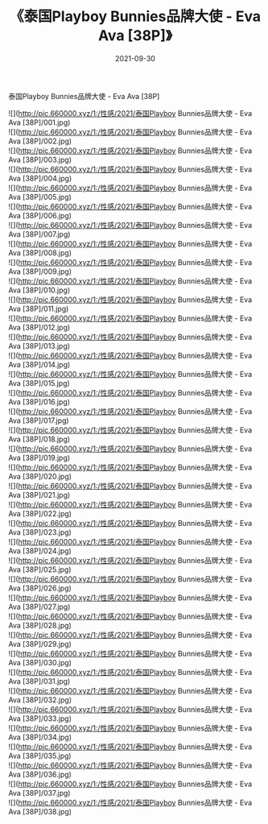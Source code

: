 ﻿---
layout: post
title:  《泰国Playboy Bunnies品牌大使 - Eva Ava [38P]》
date:   2021-09-30
img: http://pic.660000.xyz/1:/性感/2021/泰国Playboy Bunnies品牌大使 - Eva Ava [38P]/000.jpg
categories: [美女, 清纯, 唯美]
---

泰国Playboy Bunnies品牌大使 - Eva Ava [38P]

  ![](http://pic.660000.xyz/1:/性感/2021/泰国Playboy Bunnies品牌大使 - Eva Ava [38P]/001.jpg) <br> ![](http://pic.660000.xyz/1:/性感/2021/泰国Playboy Bunnies品牌大使 - Eva Ava [38P]/002.jpg) <br> ![](http://pic.660000.xyz/1:/性感/2021/泰国Playboy Bunnies品牌大使 - Eva Ava [38P]/003.jpg) <br> ![](http://pic.660000.xyz/1:/性感/2021/泰国Playboy Bunnies品牌大使 - Eva Ava [38P]/004.jpg) <br> ![](http://pic.660000.xyz/1:/性感/2021/泰国Playboy Bunnies品牌大使 - Eva Ava [38P]/005.jpg) <br> ![](http://pic.660000.xyz/1:/性感/2021/泰国Playboy Bunnies品牌大使 - Eva Ava [38P]/006.jpg) <br> ![](http://pic.660000.xyz/1:/性感/2021/泰国Playboy Bunnies品牌大使 - Eva Ava [38P]/007.jpg) <br> ![](http://pic.660000.xyz/1:/性感/2021/泰国Playboy Bunnies品牌大使 - Eva Ava [38P]/008.jpg) <br> ![](http://pic.660000.xyz/1:/性感/2021/泰国Playboy Bunnies品牌大使 - Eva Ava [38P]/009.jpg) <br> ![](http://pic.660000.xyz/1:/性感/2021/泰国Playboy Bunnies品牌大使 - Eva Ava [38P]/010.jpg) <br> ![](http://pic.660000.xyz/1:/性感/2021/泰国Playboy Bunnies品牌大使 - Eva Ava [38P]/011.jpg) <br> ![](http://pic.660000.xyz/1:/性感/2021/泰国Playboy Bunnies品牌大使 - Eva Ava [38P]/012.jpg) <br> ![](http://pic.660000.xyz/1:/性感/2021/泰国Playboy Bunnies品牌大使 - Eva Ava [38P]/013.jpg) <br> ![](http://pic.660000.xyz/1:/性感/2021/泰国Playboy Bunnies品牌大使 - Eva Ava [38P]/014.jpg) <br> ![](http://pic.660000.xyz/1:/性感/2021/泰国Playboy Bunnies品牌大使 - Eva Ava [38P]/015.jpg) <br> ![](http://pic.660000.xyz/1:/性感/2021/泰国Playboy Bunnies品牌大使 - Eva Ava [38P]/016.jpg) <br> ![](http://pic.660000.xyz/1:/性感/2021/泰国Playboy Bunnies品牌大使 - Eva Ava [38P]/017.jpg) <br> ![](http://pic.660000.xyz/1:/性感/2021/泰国Playboy Bunnies品牌大使 - Eva Ava [38P]/018.jpg) <br> ![](http://pic.660000.xyz/1:/性感/2021/泰国Playboy Bunnies品牌大使 - Eva Ava [38P]/019.jpg) <br> ![](http://pic.660000.xyz/1:/性感/2021/泰国Playboy Bunnies品牌大使 - Eva Ava [38P]/020.jpg) <br> ![](http://pic.660000.xyz/1:/性感/2021/泰国Playboy Bunnies品牌大使 - Eva Ava [38P]/021.jpg) <br> ![](http://pic.660000.xyz/1:/性感/2021/泰国Playboy Bunnies品牌大使 - Eva Ava [38P]/022.jpg) <br> ![](http://pic.660000.xyz/1:/性感/2021/泰国Playboy Bunnies品牌大使 - Eva Ava [38P]/023.jpg) <br> ![](http://pic.660000.xyz/1:/性感/2021/泰国Playboy Bunnies品牌大使 - Eva Ava [38P]/024.jpg) <br> ![](http://pic.660000.xyz/1:/性感/2021/泰国Playboy Bunnies品牌大使 - Eva Ava [38P]/025.jpg) <br> ![](http://pic.660000.xyz/1:/性感/2021/泰国Playboy Bunnies品牌大使 - Eva Ava [38P]/026.jpg) <br> ![](http://pic.660000.xyz/1:/性感/2021/泰国Playboy Bunnies品牌大使 - Eva Ava [38P]/027.jpg) <br> ![](http://pic.660000.xyz/1:/性感/2021/泰国Playboy Bunnies品牌大使 - Eva Ava [38P]/028.jpg) <br> ![](http://pic.660000.xyz/1:/性感/2021/泰国Playboy Bunnies品牌大使 - Eva Ava [38P]/029.jpg) <br> ![](http://pic.660000.xyz/1:/性感/2021/泰国Playboy Bunnies品牌大使 - Eva Ava [38P]/030.jpg) <br> ![](http://pic.660000.xyz/1:/性感/2021/泰国Playboy Bunnies品牌大使 - Eva Ava [38P]/031.jpg) <br> ![](http://pic.660000.xyz/1:/性感/2021/泰国Playboy Bunnies品牌大使 - Eva Ava [38P]/032.jpg) <br> ![](http://pic.660000.xyz/1:/性感/2021/泰国Playboy Bunnies品牌大使 - Eva Ava [38P]/033.jpg) <br> ![](http://pic.660000.xyz/1:/性感/2021/泰国Playboy Bunnies品牌大使 - Eva Ava [38P]/034.jpg) <br> ![](http://pic.660000.xyz/1:/性感/2021/泰国Playboy Bunnies品牌大使 - Eva Ava [38P]/035.jpg) <br> ![](http://pic.660000.xyz/1:/性感/2021/泰国Playboy Bunnies品牌大使 - Eva Ava [38P]/036.jpg) <br> ![](http://pic.660000.xyz/1:/性感/2021/泰国Playboy Bunnies品牌大使 - Eva Ava [38P]/037.jpg) <br> ![](http://pic.660000.xyz/1:/性感/2021/泰国Playboy Bunnies品牌大使 - Eva Ava [38P]/038.jpg) <br>